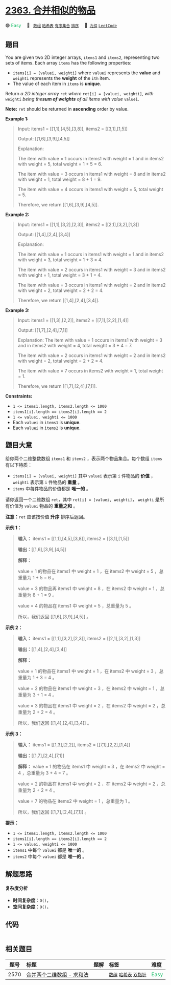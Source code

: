 # [2363. 合并相似的物品](https://2xiao.github.io/leetcode-js/problem/2363.html)

🟢 <font color=#15bd66>Easy</font>&emsp; 🔖&ensp; [`数组`](/tag/array.md) [`哈希表`](/tag/hash-table.md) [`有序集合`](/tag/ordered-set.md) [`排序`](/tag/sorting.md)&emsp; 🔗&ensp;[`力扣`](https://leetcode.cn/problems/merge-similar-items) [`LeetCode`](https://leetcode.com/problems/merge-similar-items)

## 题目

You are given two 2D integer arrays, `items1` and `items2`, representing two
sets of items. Each array `items` has the following properties:

  * `items[i] = [valuei, weighti]` where `valuei` represents the **value** and `weighti` represents the **weight** of the `ith` item.
  * The value of each item in `items` is **unique**.

Return _a 2D integer array_ `ret` _where_ `ret[i] = [valuei, weighti]`_,_
_with_ `weighti` _being the**sum of weights** of all items with value_
`valuei`.

**Note:** `ret` should be returned in **ascending** order by value.



**Example 1:**

> Input: items1 = [[1,1],[4,5],[3,8]], items2 = [[3,1],[1,5]]
> 
> Output: [[1,6],[3,9],[4,5]]
> 
> Explanation: 
> 
> The item with value = 1 occurs in items1 with weight = 1 and in items2 with weight = 5, total weight = 1 + 5 = 6.
> 
> The item with value = 3 occurs in items1 with weight = 8 and in items2 with weight = 1, total weight = 8 + 1 = 9.
> 
> The item with value = 4 occurs in items1 with weight = 5, total weight = 5.  
> 
> Therefore, we return [[1,6],[3,9],[4,5]].

**Example 2:**

> Input: items1 = [[1,1],[3,2],[2,3]], items2 = [[2,1],[3,2],[1,3]]
> 
> Output: [[1,4],[2,4],[3,4]]
> 
> Explanation: 
> 
> The item with value = 1 occurs in items1 with weight = 1 and in items2 with weight = 3, total weight = 1 + 3 = 4.
> 
> The item with value = 2 occurs in items1 with weight = 3 and in items2 with weight = 1, total weight = 3 + 1 = 4.
> 
> The item with value = 3 occurs in items1 with weight = 2 and in items2 with weight = 2, total weight = 2 + 2 = 4.
> 
> Therefore, we return [[1,4],[2,4],[3,4]].

**Example 3:**

> Input: items1 = [[1,3],[2,2]], items2 = [[7,1],[2,2],[1,4]]
> 
> Output: [[1,7],[2,4],[7,1]]
> 
> Explanation: The item with value = 1 occurs in items1 with weight = 3 and in items2 with weight = 4, total weight = 3 + 4 = 7. 
> 
> The item with value = 2 occurs in items1 with weight = 2 and in items2 with weight = 2, total weight = 2 + 2 = 4. 
> 
> The item with value = 7 occurs in items2 with weight = 1, total weight = 1.
> 
> Therefore, we return [[1,7],[2,4],[7,1]].

**Constraints:**

  * `1 <= items1.length, items2.length <= 1000`
  * `items1[i].length == items2[i].length == 2`
  * `1 <= valuei, weighti <= 1000`
  * Each `valuei` in `items1` is **unique**.
  * Each `valuei` in `items2` is **unique**.


## 题目大意

给你两个二维整数数组 `items1` 和 `items2` ，表示两个物品集合。每个数组 `items` 有以下特质：

  * `items[i] = [valuei, weighti]` 其中 `valuei` 表示第 `i` 件物品的 **价值**  ，`weighti` 表示第 `i` 件物品的 **重量**  。
  * `items` 中每件物品的价值都是 **唯一的**  。

请你返回一个二维数组 `ret`，其中 `ret[i] = [valuei, weighti]`， `weighti` 是所有价值为 `valuei`
物品的 **重量之和**  。

**注意：**`ret` 应该按价值 **升序**  排序后返回。



**示例 1：**

> 
> 
> 
> 
> 
> **输入：** items1 = [[1,1],[4,5],[3,8]], items2 = [[3,1],[1,5]]
> 
> **输出：**[[1,6],[3,9],[4,5]]
> 
> **解释：**
> 
> value = 1 的物品在 items1 中 weight = 1 ，在 items2 中 weight = 5 ，总重量为 1 + 5 = 6 。
> 
> value = 3 的物品再 items1 中 weight = 8 ，在 items2 中 weight = 1 ，总重量为 8 + 1 = 9 。
> 
> value = 4 的物品在 items1 中 weight = 5 ，总重量为 5 。
> 
> 所以，我们返回 [[1,6],[3,9],[4,5]] 。
> 
> 

**示例 2：**

> 
> 
> 
> 
> 
> **输入：** items1 = [[1,1],[3,2],[2,3]], items2 = [[2,1],[3,2],[1,3]]
> 
> **输出：**[[1,4],[2,4],[3,4]]
> 
> **解释：**
> 
> value = 1 的物品在 items1 中 weight = 1 ，在 items2 中 weight = 3 ，总重量为 1 + 3 = 4 。
> 
> value = 2 的物品在 items1 中 weight = 3 ，在 items2 中 weight = 1 ，总重量为 3 + 1 = 4 。
> 
> value = 3 的物品在 items1 中 weight = 2 ，在 items2 中 weight = 2 ，总重量为 2 + 2 = 4 。
> 
> 所以，我们返回 [[1,4],[2,4],[3,4]] 。

**示例 3：**

> 
> 
> 
> 
> 
> **输入：** items1 = [[1,3],[2,2]], items2 = [[7,1],[2,2],[1,4]]
> 
> **输出：**[[1,7],[2,4],[7,1]]
> 
> **解释：** value = 1 的物品在 items1 中 weight = 3 ，在 items2 中 weight = 4 ，总重量为 3 + 4 = 7 。
> 
> value = 2 的物品在 items1 中 weight = 2 ，在 items2 中 weight = 2 ，总重量为 2 + 2 = 4 。
> 
> value = 7 的物品在 items2 中 weight = 1 ，总重量为 1 。
> 
> 所以，我们返回 [[1,7],[2,4],[7,1]] 。
> 
> 



**提示：**

  * `1 <= items1.length, items2.length <= 1000`
  * `items1[i].length == items2[i].length == 2`
  * `1 <= valuei, weighti <= 1000`
  * `items1` 中每个 `valuei` 都是 **唯一的**  。
  * `items2` 中每个 `valuei` 都是 **唯一的**  。


## 解题思路

#### 复杂度分析

- **时间复杂度**：`O()`，
- **空间复杂度**：`O()`，

## 代码

```javascript

```

## 相关题目

<!-- prettier-ignore -->
| 题号 | 标题 | 题解 | 标签 | 难度 |
| :------: | :------ | :------: | :------ | :------ |
| 2570 | [合并两个二维数组 - 求和法](https://leetcode.com/problems/merge-two-2d-arrays-by-summing-values) |  |  [`数组`](/tag/array.md) [`哈希表`](/tag/hash-table.md) [`双指针`](/tag/two-pointers.md) | <font color=#15bd66>Easy</font> |